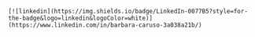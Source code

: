 	[![linkedin](https://img.shields.io/badge/LinkedIn-0077B5?style=for-the-badge&logo=linkedin&logoColor=white)](https://www.linkedin.com/in/barbara-caruso-3a038a21b/)
